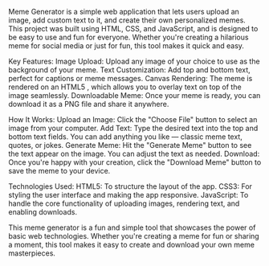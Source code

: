 
Meme Generator is a simple web application that lets users upload an image, add custom text to it, and create their own personalized memes. This project was built using HTML, CSS, and JavaScript, 
and is designed to be easy to use and fun for everyone. Whether you're creating a hilarious meme for social media or just for fun, this tool makes it quick and easy.

Key Features:
Image Upload: Upload any image of your choice to use as the background of your meme.
Text Customization: Add top and bottom text, perfect for captions or meme messages.
Canvas Rendering: The meme is rendered on an HTML5 <canvas>, which allows you to overlay text on top of the image seamlessly.
Downloadable Meme: Once your meme is ready, you can download it as a PNG file and share it anywhere.

How It Works:
Upload an Image: Click the "Choose File" button to select an image from your computer.
Add Text: Type the desired text into the top and bottom text fields. You can add anything you like — classic meme text, quotes, or jokes.
Generate Meme: Hit the "Generate Meme" button to see the text appear on the image. You can adjust the text as needed.
Download: Once you're happy with your creation, click the "Download Meme" button to save the meme to your device.

Technologies Used:
HTML5: To structure the layout of the app.
CSS3: For styling the user interface and making the app responsive.
JavaScript: To handle the core functionality of uploading images, rendering text, and enabling downloads.

This meme generator is a fun and simple tool that showcases the power of basic web technologies. Whether you're creating a meme for fun or sharing a moment, this tool makes it easy to create and 
download your own meme masterpieces.






